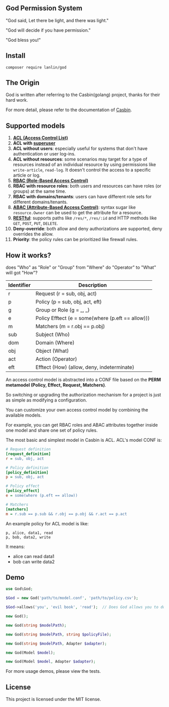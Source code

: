 
## God Permission System

"God said, Let there be light, and there was light."

"God will decide if you have permission."

"God bless you!"


## Install

```shell
composer require lanlin/god
```


## The Origin

God is written after referring to the Casbin(golang) project, thanks for their hard work.

For more detail, please refer to the documentation of [Casbin](https://github.com/casbin/casbin).


## Supported models

1. [**ACL (Access Control List)**](https://en.wikipedia.org/wiki/Access_control_list)
2. **ACL with [superuser](https://en.wikipedia.org/wiki/Superuser)**
3. **ACL without users**: especially useful for systems that don't have authentication or user log-ins.
3. **ACL without resources**: some scenarios may target for a type of resources instead of an individual resource by using permissions like ``write-article``, ``read-log``. It doesn't control the access to a specific article or log.
4. **[RBAC (Role-Based Access Control)](https://en.wikipedia.org/wiki/Role-based_access_control)**
5. **RBAC with resource roles**: both users and resources can have roles (or groups) at the same time.
6. **RBAC with domains/tenants**: users can have different role sets for different domains/tenants.
7. **[ABAC (Attribute-Based Access Control)](https://en.wikipedia.org/wiki/Attribute-Based_Access_Control)**: syntax sugar like ``resource.Owner`` can be used to get the attribute for a resource.
8. **[RESTful](https://en.wikipedia.org/wiki/Representational_state_transfer)**: supports paths like ``/res/*``, ``/res/:id`` and HTTP methods like ``GET``, ``POST``, ``PUT``, ``DELETE``.
9. **Deny-override**: both allow and deny authorizations are supported, deny overrides the allow.
10. **Priority**: the policy rules can be prioritized like firewall rules.


## How it works?

does "Who" as "Role" or "Group" from "Where" do "Operator" to "What" will got "How"?

| Identifier | Description |
|------------|-------------|
| r          | Request (r = sub, obj, act)                       |
| p          | Policy (p = sub, obj, act, eft)                   |
| g          | Group or Role (g = _, _)                          |
| e          | Policy Efftect (e = some(where (p.eft == allow))) |
| m          | Matchers (m = r.obj == p.obj)                     |
| sub        | Subject (Who)                                     |
| dom        | Domain  (Where)                                   |
| obj        | Object  (What)                                    |
| act        | Action  (Operator)                                |
| eft        | Efftect (How) (allow, deny, indeterminate)        |

An access control model is abstracted into a CONF file based on the **PERM metamodel (Policy, Effect, Request, Matchers)**.

So switching or upgrading the authorization mechanism for a project is just as simple as modifying a configuration.

You can customize your own access control model by combining the available models.

For example, you can get RBAC roles and ABAC attributes together inside one model and share one set of policy rules.

The most basic and simplest model in Casbin is ACL. ACL's model CONF is:

```ini
# Request definition
[request_definition]
r = sub, obj, act

# Policy definition
[policy_definition]
p = sub, obj, act

# Policy effect
[policy_effect]
e = some(where (p.eft == allow))

# Matchers
[matchers]
m = r.sub == p.sub && r.obj == p.obj && r.act == p.act
```

An example policy for ACL model is like:

```
p, alice, data1, read
p, bob, data2, write
```

It means:

- alice can read data1
- bob can write data2


## Demo

```php
use God\God;

$God = new God('path/to/model.conf', 'path/to/policy.csv');

$God->allows('you', 'evil book', 'read');  // Does God allows you to do this?

new God();

new God(string $modelPath);

new God(string $modelPath, string $policyFile);

new God(string $modelPath, Adapter $adapter);

new God(Model $model);

new God(Model $model, Adapter $adapter);
```

For more usage demos, please view the tests.


## License

This project is licensed under the MIT license.

